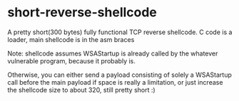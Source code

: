 # short-reverse-shellcode

A pretty short(300 bytes) fully functional TCP reverse shellcode.
C code is a loader, main shellcode is in the asm braces

Note: shellcode assumes WSAStartup is already called by the whatever vulnerable program, because it probably is.

Otherwise, you can either send a payload consisting of solely a WSAStartup call before the main payload if space is really a limitation, or just increase the shellcode size to about 320, still pretty short :)
